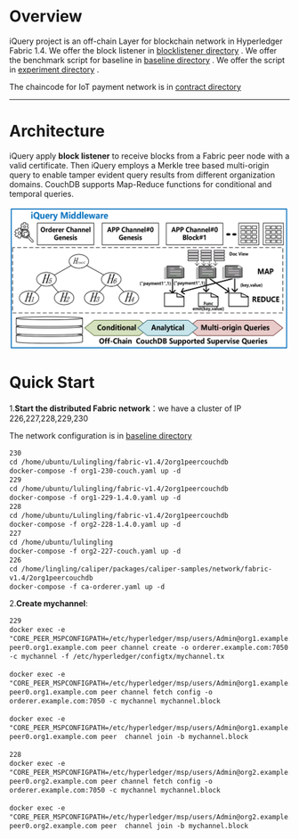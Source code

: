 # Overview  

iQuery project is an off-chain Layer for blockchain network in Hyperledger Fabric 1.4. We offer the block listener in [blocklistener  directory](/blocklistner) . We offer the benchmark script for baseline in [baseline directory](/baseline) . We offer the script in [experiment directory](/experiment ) . 

The chaincode for IoT payment network is in [contract directory](/blocklistner/src/contract/fabric/edu) 

---

# Architecture

iQuery apply **block listener** to receive blocks from a Fabric peer node with a valid certificate. Then iQuery employs a Merkle tree based multi-origin query to enable tamper evident query results from different organization domains. CouchDB supports Map-Reduce functions for conditional and temporal queries.

![image](</picture/architecture.GIF>)



# Quick Start

1.**Start the distributed Fabric network**：we have a cluster of IP 226,227,228,229,230

The network configuration is in [baseline directory](/baseline) 

```shell
230
cd /home/ubuntu/Lulingling/fabric-v1.4/2org1peercouchdb
docker-compose -f org1-230-couch.yaml up -d
229
cd /home/ubuntu/lulingling/fabric-v1.4/2org1peercouchdb
docker-compose -f org1-229-1.4.0.yaml up -d
228
cd /home/ubuntu/Lulingling/fabric-v1.4/2org1peercouchdb
docker-compose -f org2-228-1.4.0.yaml up -d
227 
cd /home/ubuntu/lulingling
docker-compose -f org2-227-couch.yaml up -d
226
cd /home/lingling/caliper/packages/caliper-samples/network/fabric-v1.4/2org1peercouchdb
docker-compose -f ca-orderer.yaml up -d

```

2.**Create mychannel**:

```shell
229
docker exec -e "CORE_PEER_MSPCONFIGPATH=/etc/hyperledger/msp/users/Admin@org1.example.com/msp" peer0.org1.example.com peer channel create -o orderer.example.com:7050 -c mychannel -f /etc/hyperledger/configtx/mychannel.tx

docker exec -e "CORE_PEER_MSPCONFIGPATH=/etc/hyperledger/msp/users/Admin@org1.example.com/msp" peer0.org1.example.com peer channel fetch config -o orderer.example.com:7050 -c mychannel mychannel.block

docker exec -e "CORE_PEER_MSPCONFIGPATH=/etc/hyperledger/msp/users/Admin@org1.example.com/msp" peer0.org1.example.com peer  channel join -b mychannel.block

228
docker exec -e "CORE_PEER_MSPCONFIGPATH=/etc/hyperledger/msp/users/Admin@org2.example.com/msp" peer0.org2.example.com peer channel fetch config -o orderer.example.com:7050 -c mychannel mychannel.block

docker exec -e "CORE_PEER_MSPCONFIGPATH=/etc/hyperledger/msp/users/Admin@org2.example.com/msp" peer0.org2.example.com peer  channel join -b mychannel.block
```
